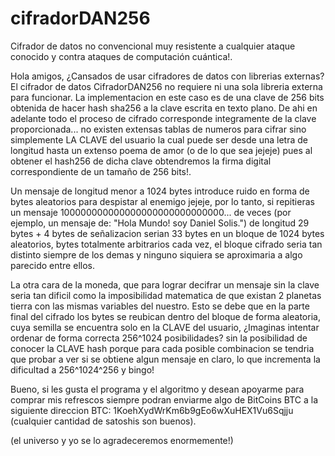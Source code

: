 # cifradorDAN256
Cifrador de datos no convencional muy resistente a cualquier ataque conocido y contra ataques de computación cuántica!.

Hola amigos, ¿Cansados de usar cifradores de datos con librerias externas?
El cifrador de datos CifradorDAN256 no requiere ni una sola libreria externa para funcionar. La implementacion en este caso es de una clave
de 256 bits obtenida de hacer hash sha256 a la clave escrita en texto plano. De ahi en adelante todo el proceso de cifrado corresponde
integramente de la clave proporcionada... no existen extensas tablas de numeros para cifrar sino simplemente LA CLAVE del usuario la cual
puede ser desde una letra de longitud hasta un extenso poema de amor (o de lo que sea jejeje) pues al obtener el hash256 de dicha clave obtendremos
la firma digital correspondiente de un tamaño de 256 bits!.

Un mensaje de longitud menor a 1024 bytes introduce ruido en forma de bytes aleatorios para despistar al enemigo jejeje, por lo tanto,
si repitieras un mensaje 100000000000000000000000000000... de veces (por ejemplo, un mensaje de: "Hola Mundo! soy Daniel Solis.") de longitud 29 bytes + 4 bytes
de señalizacion serian 33 bytes en un bloque de 1024 bytes aleatorios, bytes totalmente arbitrarios cada vez, el bloque cifrado seria tan
distinto siempre de los demas y ninguno siquiera se aproximaria a algo parecido entre ellos.

La otra cara de la moneda, que para lograr decifrar un mensaje sin la clave seria tan dificil como la imposibilidad matematica de que existan 2
planetas tierra con las mismas variables del nuestro. Esto se debe que en la parte final del cifrado los bytes se reubican dentro del bloque
de forma aleatoria, cuya semilla se encuentra solo en la CLAVE del usuario, ¿Imaginas intentar ordenar de forma correcta 256^1024 posibilidades?
sin la posibilidad de conocer la CLAVE hash porque para cada posible combinacion se tendria que probar a ver si se obtiene algun mensaje 
en claro, lo que incrementa la dificultad a 256^1024^256 y bingo!

Bueno, si les gusta el programa y el algoritmo y desean apoyarme para comprar mis refrescos siempre podran enviarme algo de BitCoins BTC
a la siguiente direccion BTC: 1KoehXydWrKm6b9gEo6wXuHEX1Vu6Sqjju (cualquier cantidad de satoshis son buenos).

(el universo y yo se lo agradeceremos enormemente!)
